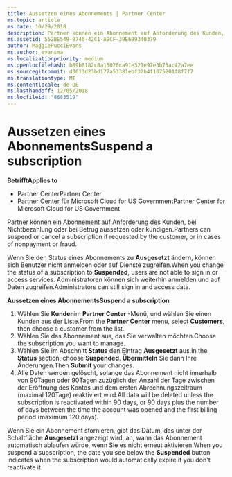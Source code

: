 ```yaml
---
title: Aussetzen eines Abonnements | Partner Center
ms.topic: article
ms.date: 10/29/2018
description: Partner können ein Abonnement auf Anforderung des Kunden, bei Nichtbezahlung oder bei Betrug aussetzen oder kündigen.
ms.assetid: 552BE549-9746-42C1-A9CF-39E699340379
author: MaggiePucciEvans
ms.author: evansma
ms.localizationpriority: medium
ms.openlocfilehash: b89b8182c8a15026ca91e321e97e3b75ac42a7ee
ms.sourcegitcommit: d3613d23bd177a53381ebf32b4f1075201f8f7f7
ms.translationtype: MT
ms.contentlocale: de-DE
ms.lasthandoff: 12/05/2018
ms.locfileid: "8683519"
---
```

# <a name="suspend-a-subscription"></a><span data-ttu-id="383f5-103">Aussetzen eines Abonnements</span><span class="sxs-lookup"><span data-stu-id="383f5-103">Suspend a subscription</span></span>

**<span data-ttu-id="383f5-104">Betrifft</span><span class="sxs-lookup"><span data-stu-id="383f5-104">Applies to</span></span>**

-  <span data-ttu-id="383f5-105">Partner Center</span><span class="sxs-lookup"><span data-stu-id="383f5-105">Partner Center</span></span>
-  <span data-ttu-id="383f5-106">Partner Center für Microsoft Cloud for US Government</span><span class="sxs-lookup"><span data-stu-id="383f5-106">Partner Center for Microsoft Cloud for US Government</span></span>


<span data-ttu-id="383f5-107">Partner können ein Abonnement auf Anforderung des Kunden, bei Nichtbezahlung oder bei Betrug aussetzen oder kündigen.</span><span class="sxs-lookup"><span data-stu-id="383f5-107">Partners can suspend or cancel a subscription if requested by the customer, or in cases of nonpayment or fraud.</span></span>

<span data-ttu-id="383f5-108">Wenn Sie den Status eines Abonnements zu **Ausgesetzt** ändern, können sich Benutzer nicht anmelden oder auf Dienste zugreifen.</span><span class="sxs-lookup"><span data-stu-id="383f5-108">When you change the status of a subscription to **Suspended**, users are not able to sign in or access services.</span></span> <span data-ttu-id="383f5-109">Administratoren können sich weiterhin anmelden und auf Daten zugreifen.</span><span class="sxs-lookup"><span data-stu-id="383f5-109">Administrators can still sign in and access data.</span></span>

**<span data-ttu-id="383f5-110">Aussetzen eines Abonnements</span><span class="sxs-lookup"><span data-stu-id="383f5-110">Suspend a subscription</span></span>**

1.  <span data-ttu-id="383f5-111">Wählen Sie **Kunden**im **Partner Center** -Menü, und wählen Sie einen Kunden aus der Liste.</span><span class="sxs-lookup"><span data-stu-id="383f5-111">From the **Partner Center** menu, select **Customers**, then choose a customer from the list.</span></span>
2.  <span data-ttu-id="383f5-112">Wählen Sie das Abonnement aus, das Sie verwalten möchten.</span><span class="sxs-lookup"><span data-stu-id="383f5-112">Choose the subscription you want to manage.</span></span>
3.  <span data-ttu-id="383f5-113">Wählen Sie im Abschnitt **Status** den Eintrag **Ausgesetzt** aus.</span><span class="sxs-lookup"><span data-stu-id="383f5-113">In the **Status** section, choose **Suspended**.</span></span> <span data-ttu-id="383f5-114">**Übermitteln** Sie dann Ihre Änderungen.</span><span class="sxs-lookup"><span data-stu-id="383f5-114">Then **Submit** your changes.</span></span>
4.  <span data-ttu-id="383f5-115">Alle Daten werden gelöscht, solange das Abonnement nicht innerhalb von 90Tagen oder 90Tagen zuzüglich der Anzahl der Tage zwischen der Eröffnung des Kontos und dem ersten Abrechnungszeitraum (maximal 120Tage) reaktiviert wird.</span><span class="sxs-lookup"><span data-stu-id="383f5-115">All data will be deleted unless the subscription is reactivated within 90 days, or 90 days plus the number of days between the time the account was opened and the first billing period (maximum 120 days).</span></span>

<span data-ttu-id="383f5-116">Wenn Sie ein Abonnement stornieren, gibt das Datum, das unter der Schaltfläche **Ausgesetzt** angezeigt wird, an, wann das Abonnement automatisch ablaufen würde, wenn Sie es nicht erneut aktivieren.</span><span class="sxs-lookup"><span data-stu-id="383f5-116">When you suspend a subscription, the date you see below the **Suspended** button indicates when the subscription would automatically expire if you don't reactivate it.</span></span> 

